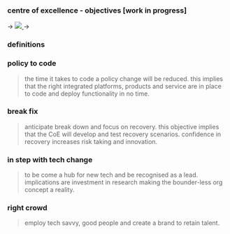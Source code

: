 ###  centre of excellence  - objectives [work in progress]

->
<a href="https://olivermak.es/">
  <img src="https://rawgit.com/Abdul2/CentreOfExcellence/master/CeO-objectives%20.png">
</a>
->

### definitions

### policy to code

> the time it takes to code a policy change will be reduced. this implies that the right integrated platforms, products and service are in place to code and deploy functionality in no time.

### break fix

> anticipate break down and focus on recovery. this objective implies that the CoE will develop and test recovery scenarios. confidence in recovery increases risk taking and innovation.

### in step with tech change 

> to be come a hub for new tech and be recognised as a lead. implications are investment in research making the bounder-less org concept a reality.

### right crowd

> employ tech savvy, good people and create a brand to retain talent.